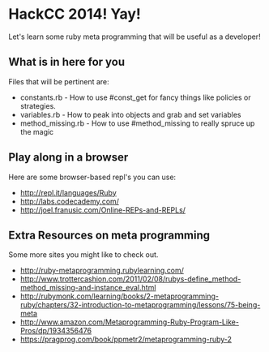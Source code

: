 # HackCC 2014! Yay!

Let's learn some ruby meta programming that will be useful as a developer!

## What is in here for you

Files that will be pertinent are:

 - constants.rb - How to use #const_get for fancy things like policies or strategies.
 - variables.rb - How to peak into objects and grab and set variables
 - method_missing.rb - How to use #method_missing to really spruce up the magic

## Play along in a browser

Here are some browser-based repl's you can use:

 - http://repl.it/languages/Ruby
 - http://labs.codecademy.com/
 - http://joel.franusic.com/Online-REPs-and-REPLs/

## Extra Resources on meta programming
 
Some more sites you might like to check out.

 - http://ruby-metaprogramming.rubylearning.com/
 - http://www.trottercashion.com/2011/02/08/rubys-define_method-method_missing-and-instance_eval.html
 - http://rubymonk.com/learning/books/2-metaprogramming-ruby/chapters/32-introduction-to-metaprogramming/lessons/75-being-meta
 - http://www.amazon.com/Metaprogramming-Ruby-Program-Like-Pros/dp/1934356476
 - https://pragprog.com/book/ppmetr2/metaprogramming-ruby-2
 